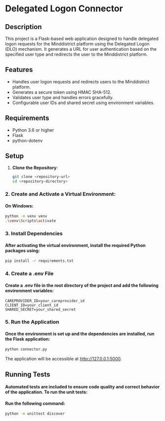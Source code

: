 # Delegated Logon Connector

## Description

This project is a Flask-based web application designed to handle delegated logon requests for the Minddistrict platform using the Delegated Logon (DLO) mechanism. It generates a URL for user authentication based on the specified user type and redirects the user to the Minddistrict platform.

## Features

- Handles user logon requests and redirects users to the Minddistrict platform.
- Generates a secure token using HMAC SHA-512.
- Validates user type and handles errors gracefully.
- Configurable user IDs and shared secret using environment variables.

## Requirements

- Python 3.6 or higher
- Flask
- python-dotenv

## Setup

1. **Clone the Repository**:

   ```bash
   git clone <repository-url>
   cd <repository-directory>

### 2. Create and Activate a Virtual Environment:

#### On Windows:
```bash
python -m venv venv
.\venv\Scripts\activate
```

### 3. Install Dependencies
#### After activating the virtual environment, install the required Python packages using:
```bash
pip install -r requirements.txt
```

### 4. Create a .env File
#### Create a .env file in the root directory of the project and add the following environment variables:

```env
CAREPROVIDER_ID=your_careprovider_id
CLIENT_ID=your_client_id
SHARED_SECRET=your_shared_secret
```

### 5. Run the Application
#### Once the environment is set up and the dependencies are installed, run the Flask application:
```bash
python connector.py
```

The application will be accessible at http://127.0.0.1:5000.


## Running Tests

#### Automated tests are included to ensure code quality and correct behavior of the application. To run the unit tests:

#### Run the following command:
```bash
python -m unittest discover
```
